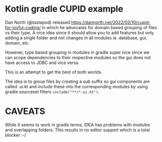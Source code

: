 # Kotlin gradle CUPID example

Dan North (@tastapod) released https://dannorth.net/2022/02/10/cupid-for-joyful-coding/ in which he advocates for domain based grouping of files vs their type.
A nice idea since it should allow you to add features but only adding a single folder and not changes in all modules ie.
database, gui, domain, etc.

However, type based grouping in modules in gradle super nice since we can scope dependencies to their respective modules so the gui does not have access to JDBC and vice versa.

This is an attempt to get the best of both worlds.

The idea is to group files by creating a sub suffix so gui components are called <name>.ui.kt and include these into the corresponding modules by using gradle sourceset filters `include("**/*.ui.kt")`.

# CAVEATS

While it seems to work in gradle terms, IDEA has problems with modules and overlapping folders.
This results in no editor support which is a total blocker :-/
